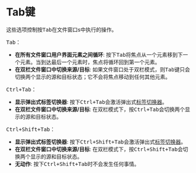 # Tab键

这些选项控制按<kbd>Tab</kbd>在文件窗口s中执行的操作。

<kbd>Tab</kbd>：

- **在所有文件窗口用户界面元素之间循环**: 按下<kbd>Tab</kbd>将焦点从一个元素移到下一个元素。当到达最后一个元素时，焦点将循环回到第一个元素。
- **在双栏文件窗口中切换来源/目标**: 如果文件窗口处于双栏模式，则<kbd>Tab</kbd>键只会切换两个显示的源和目标状态；它不会将焦点移动到任何其他元素。

  
<kbd>Ctrl+Tab</kbd>：

- **显示弹出式标签切换器**: 按下<kbd>Ctrl+Tab</kbd>会激活弹出式[标签切换器](/Manual/basic_concepts/the_lister/tabs/tab_switcher.zh.md)。
- **在双栏文件窗口中切换来源/目标**: 在双栏模式下，按<kbd>Ctrl+Tab</kbd>会切换两个显示的源和目标状态。

  
<kbd>Ctrl+Shift+Tab</kbd>：

- **显示弹出式标签切换器**: 按下<kbd>Ctrl+Shift+Tab</kbd>会激活弹出式[标签切换器](/Manual/basic_concepts/the_lister/tabs/tab_switcher.zh.md)。
- **在双栏文件窗口中切换来源/目标**: 在双栏模式下，按<kbd>Ctrl+Shift+Tab</kbd>会切换两个显示的源和目标状态。
- **无动作**: 按下<kbd>Ctrl+Shift+Tab</kbd>时不会发生任何事情。